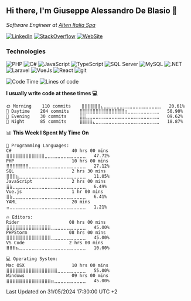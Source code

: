 ## Hi there, I'm Giuseppe Alessandro De Blasio 👋

*Software Engineer at [Alten Italia Spa](https://www.alten.it/)*  

[![LinkedIn](https://img.shields.io/badge/LinkedIn-0073b1?logo=linkedin&style=flat-square&logoColor=white)](https://www.linkedin.com/in/giuseppealessandrodeblasio/)
[![StackOverflow](https://img.shields.io/badge/StackOverflow-333?logo=stackoverflow&style=flat-square&logoColor=FE7A16)](https://stackoverflow.com/users/5640956/alexsi?tab=profile)
[![WebSite](https://img.shields.io/badge/Blog-1976d2?logo=bitbucket&style=flat-square&logoColor=white)](https://www.giuseppealessandrodeblasio.it/)

### Technologies
![PHP](https://img.shields.io/badge/php-%23777BB4.svg?style=lat-square&logo=php&logoColor=white) ![C#](https://img.shields.io/badge/c%23-%23239120.svg?style=lat-squaree&logo=csharp&logoColor=white) ![JavaScript](https://img.shields.io/badge/JavaScript-F7DF1E?style=flat-square&logo=javascript&logoColor=222) ![TypeScript](https://img.shields.io/badge/TypeScript-3178C6?style=flat-square&logo=typescript&logoColor=white) ![SQL Server](https://img.shields.io/badge/SQL_Server-E02E28?style=flat-square&logo=microsoft-sql-server) ![MySQL](https://img.shields.io/badge/MySQL-00758F?style=flat-square&logo=mysql&logoColor=white) ![.NET](https://img.shields.io/badge/.NET-690081?style=flat-square&logo=.net) ![Laravel](https://img.shields.io/badge/Laravel-FF2D20?style=flat-square&logo=laravel&logoColor=white)  ![VueJs](https://img.shields.io/badge/Vue-4FC08D?style=flat-square&logo=vue.js&logoColor=white) ![React](https://img.shields.io/badge/React-61DAFB?style=flat-square&logo=react&logoColor=222) ![git](https://img.shields.io/badge/git-F05133?style=flat-square&logo=git&logoColor=white)


![Code Time](https://img.shields.io/badge/Code%20Time-2%2C150%20hrs%2052%20mins-blue)
![Lines of code](https://img.shields.io/badge/From%20Hello%20World%20I%27ve%20Written-4%20Million%20lines%20of%20code-blue)


**I usually write code at these times 💻** 

```text
🌞 Morning    110 commits    ⣿⣿⣿⣿⣿⣿⣄⣀⣀⣀⣀⣀⣀⣀⣀⣀⣀⣀⣀⣀⣀⣀⣀⣀⣀   20.61% 
🌆 Daytime    204 commits    ⣿⣿⣿⣿⣿⣿⣿⣿⣿⣿⣿⣿⣿⣿⣶⣀⣀⣀⣀⣀⣀⣀⣀⣀⣀   50.90% 
🌃 Evening    30 commits     ⣿⣿⣀⣀⣀⣀⣀⣀⣀⣀⣀⣀⣀⣀⣀⣀⣀⣀⣀⣀⣀⣀⣀⣀⣀   09.62%
🌙 Night      85 commits     ⣿⣿⣿⣿⣄⣀⣀⣀⣀⣀⣀⣀⣀⣀⣀⣀⣀⣀⣀⣀⣀⣀⣀⣀⣀   18.87%

```


📊 **This Week I Spent My Time On** 

```text
💬 Programming Languages: 
C#                       40 hrs 00 mins      ⣿⣿⣿⣿⣿⣿⣿⣿⣿⣿⣿⣿⣀⣀⣀⣀⣀⣀⣀⣀⣀⣀⣀⣀⣀   47.72% 
PHP                      10 hrs 00 mins      ⣿⣿⣿⣿⣿⣿⣿⣀⣀⣀⣀⣀⣀⣀⣀⣀⣀⣀⣀⣀⣀⣀⣀⣀⣀   27.12%
SQL                      2 hrs 30 mins       ⣿⣿⣿⣦⣀⣀⣀⣀⣀⣀⣀⣀⣀⣀⣀⣀⣀⣀⣀⣀⣀⣀⣀⣀⣀   11.05% 
JavaScript               2 hrs 00 mins       ⣿⣷⣀⣀⣀⣀⣀⣀⣀⣀⣀⣀⣀⣀⣀⣀⣀⣀⣀⣀⣀⣀⣀⣀⣀   6.49% 
Vue.js                   1 hr 00 mins        ⣿⣷⣀⣀⣀⣀⣀⣀⣀⣀⣀⣀⣀⣀⣀⣀⣀⣀⣀⣀⣀⣀⣀⣀⣀   6.41% 
YAML                     20 mins             ⣤⣀⣀⣀⣀⣀⣀⣀⣀⣀⣀⣀⣀⣀⣀⣀⣀⣀⣀⣀⣀⣀⣀⣀⣀   1.21%

🔥 Editors: 
Rider                   08 hrs 00 mins      ⣿⣿⣿⣿⣿⣿⣿⣿⣿⣿⣿⣿⣿⣿⣀⣀⣀⣀⣀⣀⣀⣀⣀⣀⣀   45.00% 
PHPStorm                08 hrs 00 mins      ⣿⣿⣿⣿⣿⣿⣿⣿⣿⣿⣿⣿⣿⣿⣀⣀⣀⣀⣀⣀⣀⣀⣀⣀⣀   45.00% 
VS Code                 2 hrs 00 mins       ⣿⣿⣿⣦⣀⣀⣀⣀⣀⣀⣀⣀⣀⣀⣀⣀⣀⣀⣀⣀⣀⣀⣀⣀⣀   10.00%

💻 Operating System: 
Mac OSX                  10 hrs 00 mins      ⣿⣿⣿⣿⣿⣿⣿⣿⣿⣿⣿⣿⣿⣿⣿⣿⣀⣀⣀⣀⣀⣀⣀⣀⣀   55.00%
Windows                  09 hrs 00 mins      ⣿⣿⣿⣿⣿⣿⣿⣿⣿⣿⣿⣿⣿⣿⣶⣀⣀⣀⣀⣀⣀⣀⣀⣀⣀   45.00% 

```
Last Updated on 31/05/2024 17:30:00 UTC +2

